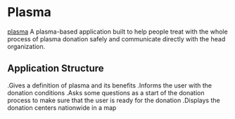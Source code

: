 # Plasma
[plasma](assets/images/plasma-logo-bg.png)
A plasma-based application built to help people treat with the whole process of plasma donation safely and communicate directly with the head organization.

## Application Structure
.Gives a definition of plasma and its benefits
.Informs the user with the donation conditions
.Asks some questions as a start of the donation process to make sure that the user is ready for the donation
.Displays the donation centers nationwide in a map 
